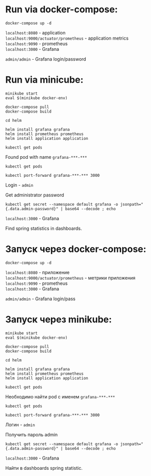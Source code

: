 <h1>Run via docker-compose:</h1>

``` shell
docker-compose up -d
```
``localhost:8080`` - application \
``localhost:9000/actuator/prometheus`` - application metrics \
``localhost:9090`` - prometheus \
``localhost:3000`` - Grafana

``admin/admin`` - Grafana login/password

<h1>Run via minicube:</h1>

```shell
minikube start
eval $(minikube docker-env)
```
```shell
docker-compose pull
docker-compose build
```
```shell
cd helm
```
```shell
helm install grafana grafana
helm install prometheus prometheus
helm install application application
```
```shell
kubectl get pods
```

Found pod with name ``grafana-***-***``

``` shell
kubectl get pods
```

``` shell
kubectl port-forward grafana-***-*** 3000
```
Login - ``admin``

Get administrator password
``` shell
kubectl get secret --namespace default grafana -o jsonpath="{.data.admin-password}" | base64 --decode ; echo
```

``localhost:3000`` - Grafana

Find spring statistics in dashboards.




<h1>Запуск через docker-compose:</h1>

```shell
docker-compose up -d
```
``localhost:8080`` - приложение \
``localhost:9000/actuator/prometheus`` - метрики приложения \
``localhost:9090`` - prometheus \
``localhost:3000`` - Grafana 

``admin/admin`` - Grafana login/pass

<h1>Запуск через minikube:</h1>

```shell
minikube start
eval $(minikube docker-env)
```
```shell
docker-compose pull
docker-compose build
```
```shell
cd helm
```
```shell
helm install grafana grafana
helm install prometheus prometheus
helm install application application
```
```shell
kubectl get pods
```

Необходимо найти pod с именем ``grafana-***-***``

```shell
kubectl get pods
```

```shell
kubectl port-forward grafana-***-*** 3000
```
Логин - ``admin``

Получить пароль admin
```shell
kubectl get secret --namespace default grafana -o jsonpath="{.data.admin-password}" | base64 --decode ; echo
```

``localhost:3000`` - Grafana 

Найти в dashboards spring statistic.

